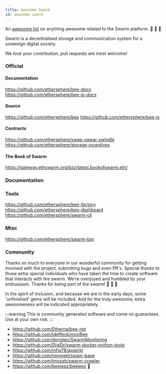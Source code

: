 ```yaml
---
title: Awesome Swarm
id: awesome-swarm
---
```


An [awesome list](https://awesome.re) on anything awesome related to the Swarm platform. 🐝  🐝  🐝

Swarm is a decentralised storage and communication system for a sovereign digital society.

We love your contribution, pull requests are most welcome!

### Official

#### Documentation

https://github.com/ethersphere/bee-docs
https://github.com/ethersphere/bee-js-docs

#### Source

https://github.com/ethersphere/bee
https://github.com/ethersphere/bee-js

#### Contracts

https://github.com/ethersphere/swap-swear-swindle
https://github.com/ethersphere/storage-incentives

#### The Book of Swarm

https://gateway.ethswarm.org/bzz/latest.bookofswarm.eth/

### Documentation

### Tools

https://github.com/ethersphere/bee-factory
https://github.com/ethersphere/bee-dashboard
https://github.com/ethersphere/swarm-cli

### Misc

https://github.com/ethersphere/swarm-bot

### Community

Thanks so much to everyone in our wonderful community for getting involved with the project, submitting bugs and even PR's. Special thanks to those extra special individuals who have taken the time to create software that interacts with the swarm. We're overjoyed and humbled by your enthusiasm. Thanks for being part of the swarm! 🐝  🐝  🐝

In the spirit of inclusion, and because we are in the early days, some 'unfinished' gems will be included. And for the truly awesome, extra awesomeness will be indicated appropriately.

:::warning
This is community generated software and come no guarantees. Use at your own risk.
:::

- https://github.com/Etherna/bee-net
- https://github.com/ldeffenb/monBee
- https://github.com/doristeo/SwarmMonitoring
- https://github.com/DigiDr/swarm-docker-python-tools
- https://github.com/mfw78/apiarist
- https://github.com/nnnggel/swam-base
- https://github.com/jmozah/swarm-crawler
- https://github.com/beejeez/beejeez 👀

